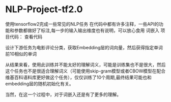 # NLP-Project-tf2.0
使用tensorflow2完成一些常见的NLP任务
在代码中都有许多注释，一些API的功能和参数都做好了标注,每一步的输入输出维度也有说明，可以放心食用
词嵌入
项目代码： 查看代码

设计下游任务为电影评论分类，获取Embedding层的词向量，然后获得指定单词前10相似的单词

从结果来看，使用此训练并不能太好的理解词义，可能是训练集也不是很大，然后这个任务也不是很适合理解词义（可能使用skip-gram模型或者CBOW模型在配合维基百科语料库更好做这个任务），仅仅训练了10个周期,最终结果可能也和embedding层的随机初始化有关。

当然，在这一个过程中，对于词嵌入还是有了更多的理解。

